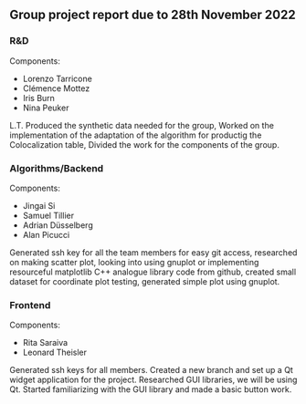 ## Group project report due to 28th November 2022

### R&D
Components: 
- Lorenzo Tarricone 
- Clémence Mottez
- Iris Burn 
- Nina Peuker

L.T. Produced the synthetic data needed for the group, Worked on the implementation of the adaptation of the algorithm for productig the Colocalization table, Divided the work for the components of the group.


### Algorithms/Backend 
Components:
- Jingai Si
- Samuel Tillier 
- Adrian Düsselberg
- Alan Picucci

Generated ssh key for all the team members for easy git access, researched on making scatter plot, looking into using gnuplot or implementing resourceful matplotlib C++ analogue library code from github, created small dataset for coordinate plot testing, generated simple plot using gnuplot.


### Frontend 
Components:
- Rita Saraiva
- Leonard Theisler

Generated ssh keys for all members. Created a new branch and set up a Qt widget application for the project. Researched GUI libraries, we will be using Qt. Started familiarizing with the GUI library and made a basic button work. 
